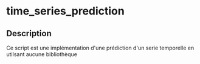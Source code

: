 # time_series_prediction

## Description
Ce script est une implémentation d'une prédiction d'un serie temporelle en utilsant aucune bibliothèque
